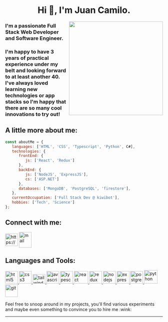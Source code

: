 <h1 align="center"> Hi 👋, I'm Juan Camilo. </h1>
<img align='right' src='http://www.jenyalestina.com/blog/wp-content/uploads/2019/05/web-development-1024x582.jpg' width='300"'>
<h3 align="flex-start">I'm a passionate Full Stack Web Developer and Software Engineer.</h3>
<h3 align="justified">I'm happy to have 3 years of practical experience under my belt and looking forward to at least another 40. I've always loved learning new technologies or app stacks so I'm happy that there are so many cool innovations to try out!</h3>
<h2> A little more about me: </h2>

```javascript
const aboutMe = {
   languages: ['HTML', 'CSS', 'Typescript', 'Python', C#],
   technologies: {
      frontEnd: {
         js: ['React', 'Redux']
      },
      backEnd: {
         js: ['NodeJS', 'ExpressJS'],
         cs: ['ASP.NET']
      },
      databases: ['MongoDB', 'PostgreSQL', 'firestore'],
   },
   currentOccupation: ['Full Stack Dev @ kiwibot'],
   hobbies: ['Tech', 'Science']
};
```

<h2 align="left">Connect with me:</h2>
<p align="left">
<a href="https://www.linkedin.com/in/miloflowers/" target="_blank"><img align="center" src="https://www.vectorlogo.zone/logos/linkedin/linkedin-icon.svg" alt="https://www.linkedin.com/in/alejandro-quintero-mejia/" height="40" width="40" /></a>
<a href="mailto:jcsilvaroldan@gmail.com" target="_blank"><img align="center" src="https://www.vectorlogo.zone/logos/gmail/gmail-icon.svg" alt="mail" height="50" width="40" /></a>
</p>
<h2 align="left">Languages and Tools:</h2>
<p align="left">
<a href="https://www.w3.org/html/" target="_blank"> <img src="https://upload.wikimedia.org/wikipedia/commons/thumb/3/38/HTML5_Badge.svg/600px-HTML5_Badge.svg.png" alt="html5" width="40" height="40"/> </a>
<a href="https://www.w3schools.com/css/" target="_blank"> <img src="https://cdn4.iconfinder.com/data/icons/social-media-logos-6/512/121-css3-512.png" alt="css3" width="40" height="40"/> </a>
<a href="https://tailwindcss.com/" target="_blank"> <img src="https://seeklogo.com/images/T/tailwind-css-logo-5AD4175897-seeklogo.com.png" alt="tailwind" width="40" height="30"/> </a>
<a href="https://developer.mozilla.org/en-US/docs/Web/JavaScript" target="_blank"> <img src="https://upload.wikimedia.org/wikipedia/commons/thumb/9/99/Unofficial_JavaScript_logo_2.svg/1024px-Unofficial_JavaScript_logo_2.svg.png" alt="javascript" width="40" height="40"/> </a> 
<a href="https://www.typescriptlang.org
" target="_blank"> <img src="https://seeklogo.com/images/T/typescript-logo-B29A3F462D-seeklogo.com.png" alt="typescript" width="40" height="40"/> </a> 
<a href="https://reactjs.org/" target="_blank"> <img src="https://seeklogo.com/images/R/react-logo-7B3CE81517-seeklogo.com.png" alt="react" width="45" height="40"/> </a>
<a href="https://redux.js.org" target="_blank"> <img src="https://seeklogo.com/images/R/redux-logo-9CA6836C12-seeklogo.com.png" alt="redux" width="40" height="40"/> </a> 
<a href="https://nodejs.org" target="_blank"> <img src="https://www.vectorlogo.zone/logos/nodejs/nodejs-icon.svg" alt="nodejs" width= "40" height="40"/> </a>
<a href="https://expressjs.com" target="_blank"> <img src="https://www.vectorlogo.zone/logos/expressjs/expressjs-icon.svg" alt="express" width="40" height="40"/> </a> 
<a href="https://www.postgresql.org" target="_blank"> <img src="https://upload.wikimedia.org/wikipedia/commons/thumb/2/29/Postgresql_elephant.svg/1200px-Postgresql_elephant.svg.png" alt="postgresql" width="40" height="40"/> </a> 
<a href="https://www.python.org" target="_blank"> <img src="https://img.icons8.com/color/344/python--v1.png" alt="python" width="43" height="43"/> </a>
<a href="https://git-scm.com/" target="_blank"> <img src="https://www.vectorlogo.zone/logos/git-scm/git-scm-icon.svg" alt="git" width="40" height="40"/> </a> 

<p align="justified">Feel free to snoop around in my projects, you'll find various experiments and maybe even something to convince you to hire me :wink:</p>
<hr>
